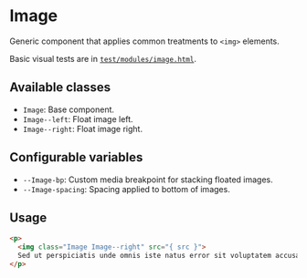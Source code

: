 # Image

Generic component that applies common treatments to `<img>` elements.

Basic visual tests are in [`test/modules/image.html`](http://tbck.github.io/style-kit/test/modules/image.html).


## Available classes

* `Image`: Base component.
* `Image--left`: Float image left.
* `Image--right`: Float image right.


## Configurable variables

* `--Image-bp`: Custom media breakpoint for stacking floated images.
* `--Image-spacing`: Spacing applied to bottom of images.


## Usage

```html
<p>
  <img class="Image Image--right" src="{ src }">
  Sed ut perspiciatis unde omnis iste natus error sit voluptatem accusantium doloremque laudantium, totam rem aperiam, eaque ipsa quae ab illo inventore veritatis et quasi architecto beatae vitae dicta sunt explicabo. Nemo enim ipsam voluptatem quia voluptas sit aspernatur aut odit aut fugit, sed quia consequuntur magni dolores eos qui ratione voluptatem sequi nesciunt. Neque porro quisquam est, qui dolorem ipsum quia dolor sit amet, consectetur, adipisci velit, sed quia non numquam eius modi tempora incidunt ut labore et dolore magnam aliquam quaerat voluptatem. Ut enim ad minima veniam, quis nostrum exercitationem ullam corporis suscipit laboriosam, nisi ut aliquid ex ea commodi consequatur? Quis autem vel eum iure reprehenderit qui in ea voluptate velit esse quam nihil molestiae consequatur, vel illum qui dolorem eum fugiat quo voluptas nulla pariatur?
</p>
```
